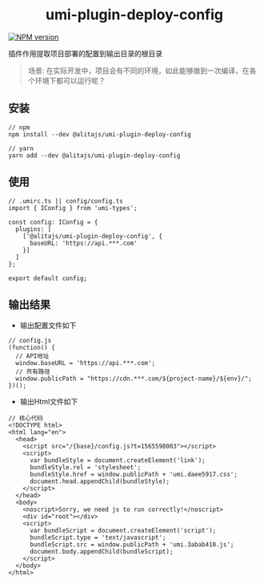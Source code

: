 <h1 align="center">umi-plugin-deploy-config</h1>

[![NPM version](https://img.shields.io/npm/v/@alitajs/umi-plugin-deploy-config.svg?style=flat)](https://npmjs.org/package/@alitajs/antd-plus)

插件作用提取项目部署的配置到输出目录的根目录

> 场景: 在实际开发中，项目会有不同的环境，如此能够做到一次编译，在各个环境下都可以运行呢？

## 安装

```
// npm
npm install --dev @alitajs/umi-plugin-deploy-config

// yarn 
yarn add --dev @alitajs/umi-plugin-deploy-config
```

## 使用

```
// .umirc.ts || config/config.ts
import { IConfig } from 'umi-types';

const config: IConfig = {
  plugins: [
    ['@alitajs/umi-plugin-deploy-config', {
      baseURL: 'https://api.***.com'
    }]
  ]
};

export default config;
```

## 输出结果

* 输出配置文件如下

```
// config.js
(function() {
  // API地址
  window.baseURL = 'https://api.***.com';
  // 共有路径
  window.publicPath = "https://cdn.***.com/${project-name}/${env}/";
})();
```

* 输出Html文件如下

```
// 核心代码
<!DOCTYPE html>
<html lang="en">
  <head>
    <script src="/{base}/config.js?t=1565598003"></script>
    <script>
      var bundleStyle = document.createElement('link');
      bundleStyle.rel = 'stylesheet';
      bundleStyle.href = window.publicPath + 'umi.daee5917.css';
      document.head.appendChild(bundleStyle);
    </script>
  </head>
  <body>
    <noscript>Sorry, we need js to run correctly!</noscript>
    <div id="root"></div>
    <script>
      var bundleScript = document.createElement('script');
      bundleScript.type = 'text/javascript';
      bundleScript.src = window.publicPath + 'umi.3abab410.js';
      document.body.appendChild(bundleScript);
    </script>
  </body>
</html>

```
